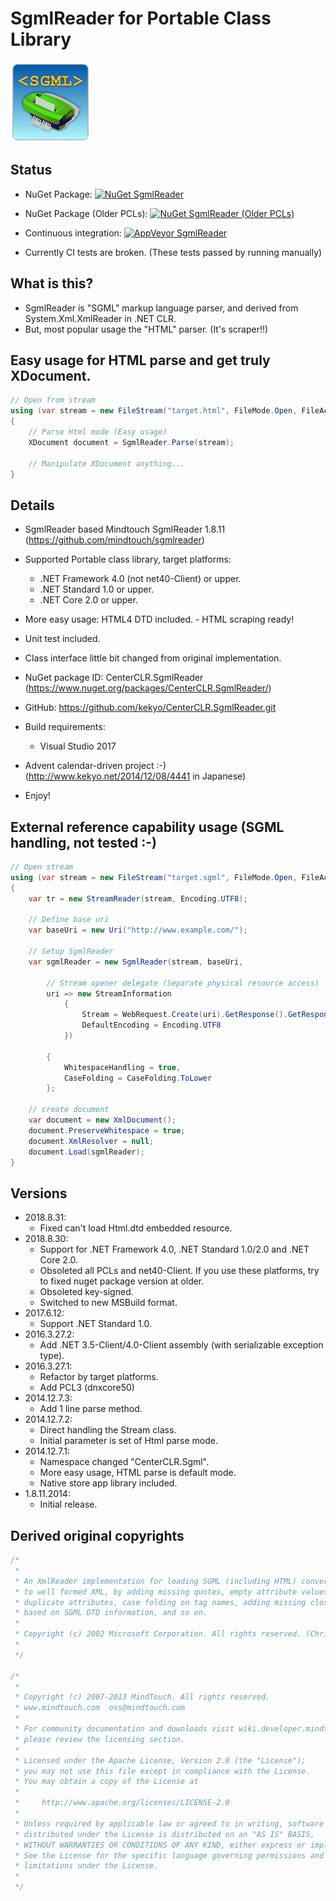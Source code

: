 # SgmlReader for Portable Class Library

![SgmlReader for Portable Class Library](https://raw.githubusercontent.com/kekyo/CenterCLR.SgmlReader/master/CenterCLR.SgmlReader.128.png)

## Status
* NuGet Package: [![NuGet SgmlReader](https://img.shields.io/nuget/v/CenterCLR.SgmlReader.svg?style=flat)](https://www.nuget.org/packages/CenterCLR.SgmlReader)
* NuGet Package (Older PCLs): [![NuGet SgmlReader (Older PCLs)](https://img.shields.io/badge/nuget-v2017.6.12-blue.svg?style=flat)](https://www.nuget.org/packages/CenterCLR.SgmlReader/2017.6.12)
* Continuous integration: [![AppVeyor SgmlReader](https://img.shields.io/appveyor/ci/kekyo/centerclr-sgmlreader.svg?style=flat)](https://ci.appveyor.com/project/kekyo/centerclr-sgmlreader)

* Currently CI tests are broken. (These tests passed by running manually)

## What is this?

* SgmlReader is "SGML" markup language parser, and derived from System.Xml.XmlReader in .NET CLR.
* But, most popular usage the "HTML" parser. (It's scraper!!)

## Easy usage for HTML parse and get truly XDocument.
``` csharp
// Open from stream
using (var stream = new FileStream("target.html", FileMode.Open, FileAccess.Read, FileShare.Read))
{
    // Parse Html mode (Easy usage)
    XDocument document = SgmlReader.Parse(stream);

    // Manipulate XDocument anything...
}
```

## Details

* SgmlReader based Mindtouch SgmlReader 1.8.11 (https://github.com/mindtouch/sgmlreader)
* Supported Portable class library, target platforms:
  * .NET Framework 4.0 (not net40-Client) or upper.
  * .NET Standard 1.0 or upper.
  * .NET Core 2.0 or upper.

* More easy usage: HTML4 DTD included. - HTML scraping ready!
* Unit test included.
* Class interface little bit changed from original implementation.

* NuGet package ID: CenterCLR.SgmlReader (https://www.nuget.org/packages/CenterCLR.SgmlReader/)
* GitHub: https://github.com/kekyo/CenterCLR.SgmlReader.git

* Build requirements:
  * Visual Studio 2017

* Advent calendar-driven project :-)  (http://www.kekyo.net/2014/12/08/4441  in Japanese)

* Enjoy!

## External reference capability usage (SGML handling, not tested :-)
``` csharp
// Open stream
using (var stream = new FileStream("target.sgml", FileMode.Open, FileAccess.Read, FileShare.Read))
{
    var tr = new StreamReader(stream, Encoding.UTF8);

    // Define base uri
    var baseUri = new Uri("http://www.example.com/");

    // Setup SgmlReader
    var sgmlReader = new SgmlReader(stream, baseUri,

        // Stream opener delegate (Separate physical resource access)
        uri => new StreamInformation
            {
                Stream = WebRequest.Create(uri).GetResponse().GetResponseStream(),
                DefaultEncoding = Encoding.UTF8
            })

        {
            WhitespaceHandling = true,
            CaseFolding = CaseFolding.ToLower
        };

    // create document
    var document = new XmlDocument();
    document.PreserveWhitespace = true;
    document.XmlResolver = null;
    document.Load(sgmlReader);
}
```

## Versions
* 2018.8.31:
  * Fixed can't load Html.dtd embedded resource.
* 2018.8.30:
  * Support for .NET Framework 4.0, .NET Standard 1.0/2.0 and .NET Core 2.0.
  * Obsoleted all PCLs and net40-Client. If you use these platforms, try to fixed nuget package version at older.
  * Obsoleted key-signed.
  * Switched to new MSBuild format.
* 2017.6.12:
  * Support .NET Standard 1.0.
* 2016.3.27.2:
  * Add .NET 3.5-Client/4.0-Client assembly (with serializable exception type).
* 2016.3.27.1:
  * Refactor by target platforms.
  * Add PCL3 (dnxcore50)
* 2014.12.7.3:
  * Add 1 line parse method.
* 2014.12.7.2:
  * Direct handling the Stream class.
  * Initial parameter is set of Html parse mode.
* 2014.12.7.1:
  * Namespace changed "CenterCLR.Sgml".
  * More easy usage, HTML parse is default mode.
  * Native store app library included.
* 1.8.11.2014:
  * Initial release.

## Derived original copyrights
``` csharp
/*
 * 
 * An XmlReader implementation for loading SGML (including HTML) converting it
 * to well formed XML, by adding missing quotes, empty attribute values, ignoring
 * duplicate attributes, case folding on tag names, adding missing closing tags
 * based on SGML DTD information, and so on.
 *
 * Copyright (c) 2002 Microsoft Corporation. All rights reserved. (Chris Lovett)
 *
 */

/*
 * 
 * Copyright (c) 2007-2013 MindTouch. All rights reserved.
 * www.mindtouch.com  oss@mindtouch.com
 *
 * For community documentation and downloads visit wiki.developer.mindtouch.com;
 * please review the licensing section.
 *
 * Licensed under the Apache License, Version 2.0 (the "License");
 * you may not use this file except in compliance with the License.
 * You may obtain a copy of the License at
 * 
 *     http://www.apache.org/licenses/LICENSE-2.0
 * 
 * Unless required by applicable law or agreed to in writing, software
 * distributed under the License is distributed on an "AS IS" BASIS,
 * WITHOUT WARRANTIES OR CONDITIONS OF ANY KIND, either express or implied.
 * See the License for the specific language governing permissions and
 * limitations under the License.
 *
 */
```
